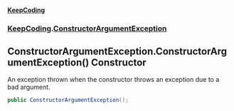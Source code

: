 #### [KeepCoding](index.md 'index')
### [KeepCoding](KeepCoding.md 'KeepCoding').[ConstructorArgumentException](KeepCoding_ConstructorArgumentException.md 'KeepCoding.ConstructorArgumentException')
## ConstructorArgumentException.ConstructorArgumentException() Constructor
An exception thrown when the constructor throws an exception due to a bad argument.  
```csharp
public ConstructorArgumentException();
```
